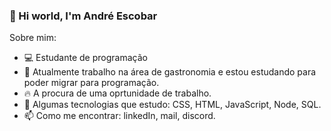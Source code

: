 ### 👋 Hi world, I'm André Escobar 

Sobre mim:

- 💻 Estudante de programação
- 🔭 Atualmente trabalho na área de gastronomia e estou estudando para poder migrar para programação.
- 🔥 A procura de uma oprtunidade de trabalho.
- 🚀 Algumas tecnologias que estudo: CSS, HTML, JavaScript, Node, SQL.
- 📫 Como me encontrar: linkedIn, mail, discord.
   
